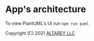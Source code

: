 # App's architecture
To view PlantUML's UI run `npm run puml`

Copyright (C) 2021 [ALTAREY LLC](http://tradingsaga.com)
